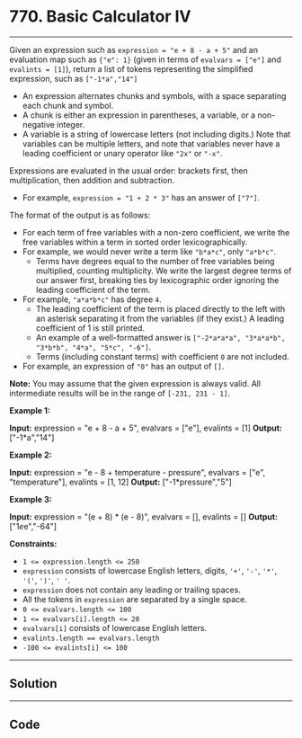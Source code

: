 # 770. Basic Calculator IV

---

Given an expression such as `expression = "e + 8 - a + 5"` and an evaluation map such as `{"e": 1}` (given in terms of `evalvars = ["e"]` and `evalints = [1]`), return a list of tokens representing the simplified expression, such as `["-1*a","14"]`

  * An expression alternates chunks and symbols, with a space separating each chunk and symbol.
  * A chunk is either an expression in parentheses, a variable, or a non-negative integer.
  * A variable is a string of lowercase letters (not including digits.) Note that variables can be multiple letters, and note that variables never have a leading coefficient or unary operator like `"2x"` or `"-x"`.



Expressions are evaluated in the usual order: brackets first, then multiplication, then addition and subtraction.

  * For example, `expression = "1 + 2 * 3"` has an answer of `["7"]`.



The format of the output is as follows:

  * For each term of free variables with a non-zero coefficient, we write the free variables within a term in sorted order lexicographically. 
* For example, we would never write a term like `"b*a*c"`, only `"a*b*c"`.
  * Terms have degrees equal to the number of free variables being multiplied, counting multiplicity. We write the largest degree terms of our answer first, breaking ties by lexicographic order ignoring the leading coefficient of the term. 
* For example, `"a*a*b*c"` has degree `4`.
  * The leading coefficient of the term is placed directly to the left with an asterisk separating it from the variables (if they exist.) A leading coefficient of 1 is still printed.
  * An example of a well-formatted answer is `["-2*a*a*a", "3*a*a*b", "3*b*b", "4*a", "5*c", "-6"]`.
  * Terms (including constant terms) with coefficient `0` are not included. 
* For example, an expression of `"0"` has an output of `[]`.



**Note:** You may assume that the given expression is always valid. All intermediate results will be in the range of `[-231, 231 - 1]`.

 

**Example 1:**


**Input:** expression = "e + 8 - a + 5", evalvars = ["e"], evalints = [1]
**Output:** ["-1*a","14"]


**Example 2:**


**Input:** expression = "e - 8 + temperature - pressure", evalvars = ["e", "temperature"], evalints = [1, 12]
**Output:** ["-1*pressure","5"]


**Example 3:**


**Input:** expression = "(e + 8) * (e - 8)", evalvars = [], evalints = []
**Output:** ["1*e*e","-64"]


 

**Constraints:**

  * `1 <= expression.length <= 250`
  * `expression` consists of lowercase English letters, digits, `'+'`, `'-'`, `'*'`, `'('`, `')'`, `' '`.
  * `expression` does not contain any leading or trailing spaces.
  * All the tokens in `expression` are separated by a single space.
  * `0 <= evalvars.length <= 100`
  * `1 <= evalvars[i].length <= 20`
  * `evalvars[i]` consists of lowercase English letters.
  * `evalints.length == evalvars.length`
  * `-100 <= evalints[i] <= 100`

---

## Solution



---

## Code
```python


```